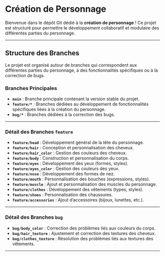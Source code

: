 # Création de Personnage

Bienvenue dans le dépôt Git dédié à la **création de personnage** ! Ce projet est structuré pour permettre le développement collaboratif et modulaire des différentes parties du personnage.

---

## Structure des Branches

Le projet est organisé autour de branches qui correspondent aux différentes parties du personnage, à des fonctionnalités spécifiques ou à la correction de bugs. 

### Branches Principales

- **`main`** : Branche principale contenant la version stable du projet.
- **`feature/*`** : Branches dédiées au développement de fonctionnalités spécifiques liées à la création du personnage.
- **`bug/*`** : Branches dédiées à la correction des bugs.

---

### Détail des Branches `feature`

- **`feature/head`** : Développement général de la tête du personnage.
- **`feature/hair`** : Conception et personnalisation des cheveux.
- **`feature/hair_color`** : Gestion des couleurs des cheveux.
- **`feature/body`** : Construction et personnalisation du corps.
- **`feature/eyes`** : Développement des yeux (formes, styles).
- **`feature/eyes_color`** : Gestion des couleurs des yeux.
- **`feature/nose`** : Développement des formes de nez.
- **`feature/mouth`** : Personnalisation des bouches (expressions, styles).
- **`feature/muscle`** : Ajout et personnalisation des muscles du personnage.
- **`feature/clothes`** : Développement des vêtements (types, styles).
- **`feature/shoes`** : Personnalisation des chaussures.
- **`feature/accessories`** : Ajout d’accessoires (bijoux, lunettes, etc.).

---

### Détail des Branches `bug`

- **`bug/body_color`** : Correction des problèmes liés aux couleurs du corps.
- **`bug/hair_texture`** : Ajustement et correction des textures des cheveux.
- **`bug/clothes_texture`** : Résolution des problèmes liés aux textures des vêtements.

---
